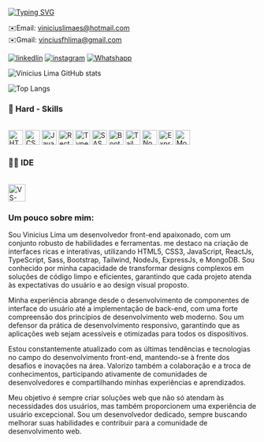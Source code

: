 [![Typing SVG](https://readme-typing-svg.demolab.com/?lines=Olá+eu+sou+o+Vinicius+Lima!+;Desenvolvedor-Front-End)](https://git.io/typing-svg)

✉️Email: viniciuslimaes@hotmail.com <br/>
✉️Gmail: vinciusfhlima@gmail.com

[![linkedlin](https://img.shields.io/badge/LinkedIn-0077B5?style=for-the-badge&logo=linkedin&logoColor=white)](https://www.linkedin.com/in/vinicius-lima-83b427223/)  [![instagram](https://img.shields.io/badge/Instagram-E4405F?style=for-the-badge&logo=instagram&logoColor=white )](https://www.instagram.com/viniciuslimaof/)  [![Whatshapp](https://img.shields.io/badge/WhatsApp-25D366?style=for-the-badge&logo=whatsapp&logoColor=white)](https://wa.me/5592985051739 )


![Vinicius Lima GitHub stats](https://github-readme-stats.vercel.app/api?username=dev-vinicius-lima&show_icons=true&theme=dracula)

![Top Langs](https://github-readme-stats.vercel.app/api/top-langs/?username=dev-vinicius-lima&hide_progress=true)

### 🚀 Hard - Skills

<div style="display: inline block"><br/>
  <img style="aling-itens: center" height="30" src="https://img.shields.io/badge/HTML5-E34F26?style=for-the-badge&logo=html5&logoColor=white" alt="HTML5">
  <img style="aling-itens: center" height="30" src="https://img.shields.io/badge/CSS3-1572B6?style=for-the-badge&logo=css3&logoColor=white" alt="CSS3">
  <img style="aling-itens: center" height="30" src="https://img.shields.io/badge/JavaScript-323330?style=for-the-badge&logo=javascript&logoColor=F7DF1E" alt="JavaScript">
  <img style="aling-itens: center" height="30" src="https://img.shields.io/badge/React-20232A?style=for-the-badge&logo=react&logoColor=61DAFB" alt="RectJs">
  <img style="aling-itens: center" height="30" src="https://img.shields.io/badge/TypeScript-007ACC?style=for-the-badge&logo=typescript&logoColor=white" alt="TypeScript">
  <img style="aling-itens: center" height="30" src="https://img.shields.io/badge/Sass-CC6699?style=for-the-badge&logo=sass&logoColor=white" alt="SASS">
  <img style="aling-itens: center" height="30" src="https://img.shields.io/badge/Bootstrap-563D7C?style=for-the-badge&logo=bootstrap&logoColor=white" alt="Bootstrap">
  <img style="aling-itens: center" height="30" src="https://img.shields.io/badge/Tailwind_CSS-38B2AC?style=for-the-badge&logo=tailwind-css&logoColor=white" alt="TailwindCSS">
  <img style="aling-itens: center" height="30" src="https://img.shields.io/badge/Node.js-43853D?style=for-the-badge&logo=node.js&logoColor=white" alt="NodeJs">
  <img style="aling-itens: center" height="30" src="https://img.shields.io/badge/Express.js-404D59?style=for-the-badge" alt="ExpressJs">
  <img style="aling-itens: center" height="30" src="https://img.shields.io/badge/MongoDB-4EA94B?style=for-the-badge&logo=mongodb&logoColor=white" alt="MongoDB">
</div>

### 👩‍💻 IDE
<div style="display: inline block"><br/>
   <img style="aling-itens: center" height="35" src="https://img.shields.io/badge/Visual_Studio_Code-0078D4?style=for-the-badge&logo=visual%20studio%20code&logoColor=white" alt="VS-code">
</div>

### Um pouco sobre mim:

Sou Vinicius Lima um desenvolvedor front-end apaixonado, com um conjunto robusto de habilidades e ferramentas. me destaco na criação de interfaces ricas e interativas, utilizando HTML5, CSS3, JavaScript, ReactJs, TypeScript, Sass, Bootstrap, Tailwind, NodeJs, ExpressJs, e MongoDB. Sou conhecido por minha capacidade de transformar designs complexos em soluções de código limpo e eficientes, garantindo que cada projeto atenda às expectativas do usuário e ao design visual proposto.

Minha experiência abrange desde o desenvolvimento de componentes de interface do usuário até a implementação de back-end, com uma forte compreensão dos princípios de desenvolvimento web moderno. Sou um defensor da prática de desenvolvimento responsivo, garantindo que as aplicações web sejam acessíveis e otimizadas para todos os dispositivos.

Estou constantemente atualizado com as últimas tendências e tecnologias no campo do desenvolvimento front-end, mantendo-se à frente dos desafios e inovações na área. Valorizo também a colaboração e a troca de conhecimentos, participando ativamente de comunidades de desenvolvedores e compartilhando minhas experiências e aprendizados.

Meu objetivo é sempre criar soluções web que não só atendam às necessidades dos usuários, mas também proporcionem uma experiência de usuário excepcional. Sou um desenvolvedor dedicado, sempre buscando melhorar suas habilidades e contribuir para a comunidade de desenvolvimento web.



